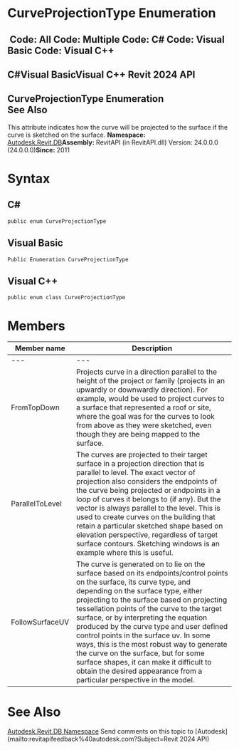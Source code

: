 # CurveProjectionType Enumeration

﻿
 Code: All Code: Multiple Code: C# Code: Visual Basic Code: Visual C++   
---  
C#Visual BasicVisual C++
Revit 2024 API  
---  
CurveProjectionType Enumeration  
See Also  
---  
This attribute indicates how the curve will be projected to the surface if the curve is sketched on the surface. 
**Namespace:** [Autodesk.Revit.DB](87546ba7-461b-c646-cbb1-2cb8f5bff8b2.md "Autodesk.Revit.DB Namespace")**Assembly:** RevitAPI (in RevitAPI.dll) Version: 24.0.0.0 (24.0.0.0)**Since:** 2011 
# Syntax
C#  
---  
```text
public enum CurveProjectionType
```
  
Visual Basic  
---  
```text
Public Enumeration CurveProjectionType
```
  
Visual C++  
---  
```text
public enum class CurveProjectionType
```
  
# Members
| Member name | Description |
| --- | --- |
| --- | --- |
| FromTopDown | Projects curve in a direction parallel to the height of the project or family (projects in an upwardly or downwardly direction). For example, would be used to project curves to a surface that represented a roof or site, where the goal was for the curves to look from above as they were sketched, even though they are being mapped to the surface. |
| ParallelToLevel | The curves are projected to their target surface in a projection direction that is parallel to level. The exact vector of projection also considers the endpoints of the curve being projected or endpoints in a loop of curves it belongs to (if any). But the vector is always parallel to the level. This is used to create curves on the building that retain a particular sketched shape based on elevation perspective, regardless of target surface contours. Sketching windows is an example where this is useful. |
| FollowSurfaceUV | The curve is generated on to lie on the surface based on its endpoints/control points on the surface, its curve type, and depending on the surface type, either projecting to the surface based on projecting tessellation points of the curve to the target surface, or by interpreting the equation produced by the curve type and user defined control points in the surface uv. In some ways, this is the most robust way to generate the curve on the surface, but for some surface shapes, it can make it difficult to obtain the desired appearance from a particular perspective in the model. |

# See Also
[Autodesk.Revit.DB Namespace](87546ba7-461b-c646-cbb1-2cb8f5bff8b2.md "Autodesk.Revit.DB Namespace")
Send comments on this topic to [Autodesk](mailto:revitapifeedback%40autodesk.com?Subject=Revit 2024 API)